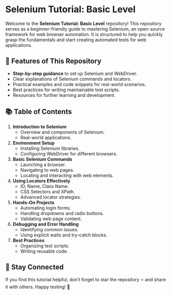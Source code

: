 # Selenium Tutorial: Basic Level
Welcome to the **Selenium Tutorial: Basic Level** repository! This repository serves as a beginner-friendly guide to mastering Selenium, an open-source framework for web browser automation. 
It is structured to help you quickly grasp the fundamentals and start creating automated tests for web applications.

## 🚀 Features of This Repository
- **Step-by-step guidance** to set up Selenium and WebDriver.
- Clear explanations of Selenium commands and locators.
- Practical examples and code snippets for real-world scenarios.
- Best practices for writing maintainable test scripts.
- Resources for further learning and development.

## 📚 Table of Contents
1. **Introduction to Selenium**
   - Overview and components of Selenium.
   - Real-world applications.
2. **Environment Setup**
   - Installing Selenium libraries.
   - Configuring WebDriver for different browsers.
3. **Basic Selenium Commands**
   - Launching a browser.
   - Navigating to web pages.
   - Locating and interacting with web elements.
4. **Using Locators Effectively**
   - ID, Name, Class Name.
   - CSS Selectors and XPath.
   - Advanced locator strategies.
5. **Hands-On Projects**
   - Automating login forms.
   - Handling dropdowns and radio buttons.
   - Validating web page content.
6. **Debugging and Error Handling**
   - Identifying common issues.
   - Using explicit waits and try-catch blocks.
7. **Best Practices**
   - Organizing test scripts.
   - Writing reusable code.

## 📢 Stay Connected
If you find this tutorial helpful, don’t forget to star the repository ⭐ and share it with others. Happy testing! 🚀
